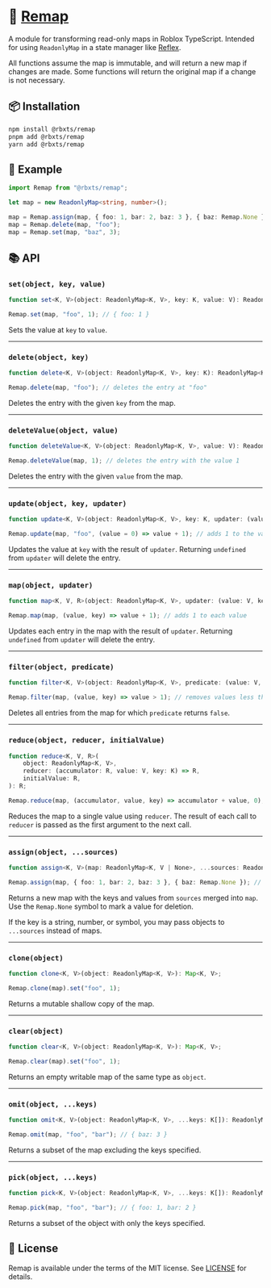 # 🧊 [Remap](https://npmjs.com/package/@rbxts/remap)

A module for transforming read-only maps in Roblox TypeScript. Intended for using `ReadonlyMap` in a state manager like [Reflex](https://github.io/littensy/reflex/).

All functions assume the map is immutable, and will return a new map if changes are made. Some functions will return the original map if a change is not necessary.

## 📦 Installation

```bash
npm install @rbxts/remap
pnpm add @rbxts/remap
yarn add @rbxts/remap
```

## 🔎 Example

```ts
import Remap from "@rbxts/remap";

let map = new ReadonlyMap<string, number>();

map = Remap.assign(map, { foo: 1, bar: 2, baz: 3 }, { baz: Remap.None });
map = Remap.delete(map, "foo");
map = Remap.set(map, "baz", 3);
```

## 📚 API

### `set(object, key, value)`

```ts
function set<K, V>(object: ReadonlyMap<K, V>, key: K, value: V): ReadonlyMap<K, V>;

Remap.set(map, "foo", 1); // { foo: 1 }
```

Sets the value at `key` to `value`.

---

### `delete(object, key)`

```ts
function delete<K, V>(object: ReadonlyMap<K, V>, key: K): ReadonlyMap<K, V>;

Remap.delete(map, "foo"); // deletes the entry at "foo"
```

Deletes the entry with the given `key` from the map.

---

### `deleteValue(object, value)`

```ts
function deleteValue<K, V>(object: ReadonlyMap<K, V>, value: V): ReadonlyMap<K, V>;

Remap.deleteValue(map, 1); // deletes the entry with the value 1
```

Deletes the entry with the given `value` from the map.

---

### `update(object, key, updater)`

```ts
function update<K, V>(object: ReadonlyMap<K, V>, key: K, updater: (value?: V) => V | undefined): ReadonlyMap<K, V>;

Remap.update(map, "foo", (value = 0) => value + 1); // adds 1 to the value at "foo"
```

Updates the value at `key` with the result of `updater`. Returning `undefined` from `updater` will delete the entry.

---

### `map(object, updater)`

```ts
function map<K, V, R>(object: ReadonlyMap<K, V>, updater: (value: V, key: K) => R | undefined): ReadonlyMap<K, R>;

Remap.map(map, (value, key) => value + 1); // adds 1 to each value
```

Updates each entry in the map with the result of `updater`. Returning `undefined` from `updater` will delete the entry.

---

### `filter(object, predicate)`

```ts
function filter<K, V>(object: ReadonlyMap<K, V>, predicate: (value: V, key: K) => boolean): ReadonlyMap<K, V>;

Remap.filter(map, (value, key) => value > 1); // removes values less than 1
```

Deletes all entries from the map for which `predicate` returns `false`.

---

### `reduce(object, reducer, initialValue)`

```ts
function reduce<K, V, R>(
	object: ReadonlyMap<K, V>,
	reducer: (accumulator: R, value: V, key: K) => R,
	initialValue: R,
): R;

Remap.reduce(map, (accumulator, value, key) => accumulator + value, 0); // sum of values
```

Reduces the map to a single value using `reducer`. The result of each call to `reducer` is passed as the first argument to the next call.

---

### `assign(object, ...sources)`

```ts
function assign<K, V>(map: ReadonlyMap<K, V | None>, ...sources: ReadonlyMap<K, V | None>[]): ReadonlyMap<K, V>;

Remap.assign(map, { foo: 1, bar: 2, baz: 3 }, { baz: Remap.None }); // { foo: 1, bar: 2 }
```

Returns a new map with the keys and values from `sources` merged into `map`. Use the `Remap.None` symbol to mark a value for deletion.

If the key is a string, number, or symbol, you may pass objects to `...sources` instead of maps.

---

### `clone(object)`

```ts
function clone<K, V>(object: ReadonlyMap<K, V>): Map<K, V>;

Remap.clone(map).set("foo", 1);
```

Returns a mutable shallow copy of the map.

---

### `clear(object)`

```ts
function clear<K, V>(object: ReadonlyMap<K, V>): Map<K, V>;

Remap.clear(map).set("foo", 1);
```

Returns an empty writable map of the same type as `object`.

---

### `omit(object, ...keys)`

```ts
function omit<K, V>(object: ReadonlyMap<K, V>, ...keys: K[]): ReadonlyMap<K, V>;

Remap.omit(map, "foo", "bar"); // { baz: 3 }
```

Returns a subset of the map excluding the keys specified.

---

### `pick(object, ...keys)`

```ts
function pick<K, V>(object: ReadonlyMap<K, V>, ...keys: K[]): ReadonlyMap<K, V>;

Remap.pick(map, "foo", "bar"); // { foo: 1, bar: 2 }
```

Returns a subset of the object with only the keys specified.

## 📄 License

Remap is available under the terms of the MIT license. See [LICENSE](LICENSE) for details.
